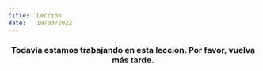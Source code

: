 ```yaml
---
title:  Lección
date:   19/03/2022
---
```


### <center>Todavía estamos trabajando en esta lección. Por favor, vuelva más tarde.</center>